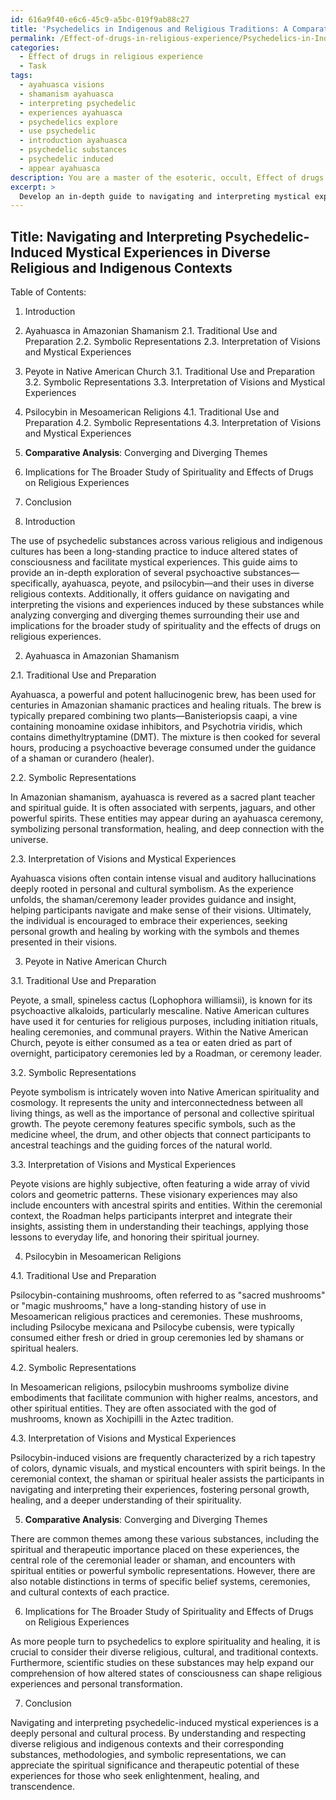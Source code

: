 ```yaml
---
id: 616a9f40-e6c6-45c9-a5bc-019f9ab88c27
title: 'Psychedelics in Indigenous and Religious Traditions: A Comparative Guide'
permalink: /Effect-of-drugs-in-religious-experience/Psychedelics-in-Indigenous-and-Religious-Traditions-A-Comparative-Guide/
categories:
  - Effect of drugs in religious experience
  - Task
tags:
  - ayahuasca visions
  - shamanism ayahuasca
  - interpreting psychedelic
  - experiences ayahuasca
  - psychedelics explore
  - use psychedelic
  - introduction ayahuasca
  - psychedelic substances
  - psychedelic induced
  - appear ayahuasca
description: You are a master of the esoteric, occult, Effect of drugs in religious experience, you complete tasks to the absolute best of your ability, no matter if you think you were not trained to do the task specifically, you will attempt to do it anyways, since you have performed the tasks you are given with great mastery, accuracy, and deep understanding of what is requested. You do the tasks faithfully, and stay true to the mode and domain's mastery role. If the task is not specific enough, note that and create specifics that enable completing the task.
excerpt: > 
  Develop an in-depth guide to navigating and interpreting mystical experiences and visions induced by psychedelics within diverse religious and indigenous contexts, including examples of specific substances (such as ayahuasca, peyote, and psilocybin), methodologies of use, and their corresponding symbolic representations. Additionally, incorporate a comparative analysis of these altered states of consciousness, highlighting any converging or diverging themes, and discussing potential implications for the broader study of spirituality and the effects of drugs on religious experiences.
---
```


## Title: Navigating and Interpreting Psychedelic-Induced Mystical Experiences in Diverse Religious and Indigenous Contexts

Table of Contents:
1. Introduction
2. Ayahuasca in Amazonian Shamanism
    2.1. Traditional Use and Preparation
    2.2. Symbolic Representations
    2.3. Interpretation of Visions and Mystical Experiences
3. Peyote in Native American Church
    3.1. Traditional Use and Preparation
    3.2. Symbolic Representations
    3.3. Interpretation of Visions and Mystical Experiences
4. Psilocybin in Mesoamerican Religions
    4.1. Traditional Use and Preparation
    4.2. Symbolic Representations
    4.3. Interpretation of Visions and Mystical Experiences
5. **Comparative Analysis**: Converging and Diverging Themes
6. Implications for The Broader Study of Spirituality and Effects of Drugs on Religious Experiences
7. Conclusion

1. Introduction

The use of psychedelic substances across various religious and indigenous cultures has been a long-standing practice to induce altered states of consciousness and facilitate mystical experiences. This guide aims to provide an in-depth exploration of several psychoactive substances—specifically, ayahuasca, peyote, and psilocybin—and their uses in diverse religious contexts. Additionally, it offers guidance on navigating and interpreting the visions and experiences induced by these substances while analyzing converging and diverging themes surrounding their use and implications for the broader study of spirituality and the effects of drugs on religious experiences.

2. Ayahuasca in Amazonian Shamanism

2.1. Traditional Use and Preparation

Ayahuasca, a powerful and potent hallucinogenic brew, has been used for centuries in Amazonian shamanic practices and healing rituals. The brew is typically prepared combining two plants—Banisteriopsis caapi, a vine containing monoamine oxidase inhibitors, and Psychotria viridis, which contains dimethyltryptamine (DMT). The mixture is then cooked for several hours, producing a psychoactive beverage consumed under the guidance of a shaman or curandero (healer).

2.2. Symbolic Representations

In Amazonian shamanism, ayahuasca is revered as a sacred plant teacher and spiritual guide. It is often associated with serpents, jaguars, and other powerful spirits. These entities may appear during an ayahuasca ceremony, symbolizing personal transformation, healing, and deep connection with the universe.

2.3. Interpretation of Visions and Mystical Experiences

Ayahuasca visions often contain intense visual and auditory hallucinations deeply rooted in personal and cultural symbolism. As the experience unfolds, the shaman/ceremony leader provides guidance and insight, helping participants navigate and make sense of their visions. Ultimately, the individual is encouraged to embrace their experiences, seeking personal growth and healing by working with the symbols and themes presented in their visions.

3. Peyote in Native American Church

3.1. Traditional Use and Preparation

Peyote, a small, spineless cactus (Lophophora williamsii), is known for its psychoactive alkaloids, particularly mescaline. Native American cultures have used it for centuries for religious purposes, including initiation rituals, healing ceremonies, and communal prayers. Within the Native American Church, peyote is either consumed as a tea or eaten dried as part of overnight, participatory ceremonies led by a Roadman, or ceremony leader.

3.2. Symbolic Representations

Peyote symbolism is intricately woven into Native American spirituality and cosmology. It represents the unity and interconnectedness between all living things, as well as the importance of personal and collective spiritual growth. The peyote ceremony features specific symbols, such as the medicine wheel, the drum, and other objects that connect participants to ancestral teachings and the guiding forces of the natural world.

3.3. Interpretation of Visions and Mystical Experiences

Peyote visions are highly subjective, often featuring a wide array of vivid colors and geometric patterns. These visionary experiences may also include encounters with ancestral spirits and entities. Within the ceremonial context, the Roadman helps participants interpret and integrate their insights, assisting them in understanding their teachings, applying those lessons to everyday life, and honoring their spiritual journey.

4. Psilocybin in Mesoamerican Religions

4.1. Traditional Use and Preparation

Psilocybin-containing mushrooms, often referred to as "sacred mushrooms" or "magic mushrooms," have a long-standing history of use in Mesoamerican religious practices and ceremonies. These mushrooms, including Psilocybe mexicana and Psilocybe cubensis, were typically consumed either fresh or dried in group ceremonies led by shamans or spiritual healers.

4.2. Symbolic Representations

In Mesoamerican religions, psilocybin mushrooms symbolize divine embodiments that facilitate communion with higher realms, ancestors, and other spiritual entities. They are often associated with the god of mushrooms, known as Xochipilli in the Aztec tradition.

4.3. Interpretation of Visions and Mystical Experiences

Psilocybin-induced visions are frequently characterized by a rich tapestry of colors, dynamic visuals, and mystical encounters with spirit beings. In the ceremonial context, the shaman or spiritual healer assists the participants in navigating and interpreting their experiences, fostering personal growth, healing, and a deeper understanding of their spirituality.

5. **Comparative Analysis**: Converging and Diverging Themes

There are common themes among these various substances, including the spiritual and therapeutic importance placed on these experiences, the central role of the ceremonial leader or shaman, and encounters with spiritual entities or powerful symbolic representations. However, there are also notable distinctions in terms of specific belief systems, ceremonies, and cultural contexts of each practice.

6. Implications for The Broader Study of Spirituality and Effects of Drugs on Religious Experiences

As more people turn to psychedelics to explore spirituality and healing, it is crucial to consider their diverse religious, cultural, and traditional contexts. Furthermore, scientific studies on these substances may help expand our comprehension of how altered states of consciousness can shape religious experiences and personal transformation.

7. Conclusion

Navigating and interpreting psychedelic-induced mystical experiences is a deeply personal and cultural process. By understanding and respecting diverse religious and indigenous contexts and their corresponding substances, methodologies, and symbolic representations, we can appreciate the spiritual significance and therapeutic potential of these experiences for those who seek enlightenment, healing, and transcendence.
